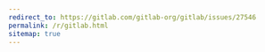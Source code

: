 ```yaml
---
redirect_to: https://gitlab.com/gitlab-org/gitlab/issues/27546
permalink: /r/gitlab.html
sitemap: true
---
```

